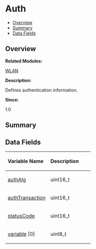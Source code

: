 # Auth<a name="EN-US_TOPIC_0000001054799589"></a>

-   [Overview](#section455183535165630)
-   [Summary](#section815292471165630)
-   [Data Fields](#pub-attribs)

## **Overview**<a name="section455183535165630"></a>

**Related Modules:**

[WLAN](wlan.md)

**Description:**

Defines authentication information. 

**Since:**

1.0

## **Summary**<a name="section815292471165630"></a>

## Data Fields<a name="pub-attribs"></a>

<a name="table1452237976165630"></a>
<table><thead align="left"><tr id="row2085372169165630"><th class="cellrowborder" valign="top" width="50%" id="mcps1.1.3.1.1"><p id="p1913655825165630"><a name="p1913655825165630"></a><a name="p1913655825165630"></a>Variable Name</p>
</th>
<th class="cellrowborder" valign="top" width="50%" id="mcps1.1.3.1.2"><p id="p1561199357165630"><a name="p1561199357165630"></a><a name="p1561199357165630"></a>Description</p>
</th>
</tr>
</thead>
<tbody><tr id="row1662131552165630"><td class="cellrowborder" valign="top" width="50%" headers="mcps1.1.3.1.1 "><p id="p25928365165630"><a name="p25928365165630"></a><a name="p25928365165630"></a><a href="wlan.md#gafe2c9439abca834df69dba0aa57a6d5f">authAlg</a></p>
</td>
<td class="cellrowborder" valign="top" width="50%" headers="mcps1.1.3.1.2 "><p id="p603885670165630"><a name="p603885670165630"></a><a name="p603885670165630"></a>uint16_t </p>
</td>
</tr>
<tr id="row126230843165630"><td class="cellrowborder" valign="top" width="50%" headers="mcps1.1.3.1.1 "><p id="p1238792159165630"><a name="p1238792159165630"></a><a name="p1238792159165630"></a><a href="wlan.md#gad8e67419612ed5fea439e74efb16d4c4">authTransaction</a></p>
</td>
<td class="cellrowborder" valign="top" width="50%" headers="mcps1.1.3.1.2 "><p id="p1299976806165630"><a name="p1299976806165630"></a><a name="p1299976806165630"></a>uint16_t </p>
</td>
</tr>
<tr id="row821299196165630"><td class="cellrowborder" valign="top" width="50%" headers="mcps1.1.3.1.1 "><p id="p1560680798165630"><a name="p1560680798165630"></a><a name="p1560680798165630"></a><a href="wlan.md#gaf37ac11db8228fec9975121b199311f7">statusCode</a></p>
</td>
<td class="cellrowborder" valign="top" width="50%" headers="mcps1.1.3.1.2 "><p id="p1595270810165630"><a name="p1595270810165630"></a><a name="p1595270810165630"></a>uint16_t </p>
</td>
</tr>
<tr id="row370407653165630"><td class="cellrowborder" valign="top" width="50%" headers="mcps1.1.3.1.1 "><p id="p1917452094165630"><a name="p1917452094165630"></a><a name="p1917452094165630"></a><a href="wlan.md#ga114bed8793f4e32fba36ca20c9ac10d8">variable</a> [0]</p>
</td>
<td class="cellrowborder" valign="top" width="50%" headers="mcps1.1.3.1.2 "><p id="p1683733181165630"><a name="p1683733181165630"></a><a name="p1683733181165630"></a>uint8_t </p>
</td>
</tr>
</tbody>
</table>

